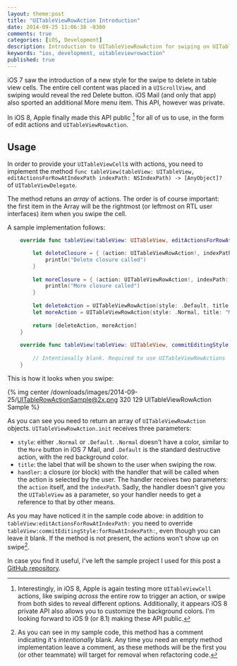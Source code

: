 ```yaml
---
layout: theme:post
title: "UITableViewRowAction Introduction"
date: 2014-09-25 11:06:38 -0300
comments: true
categories: [iOS, Development]
description: Introduction to UITableViewRowAction for swiping on UITableViewCell
keywords: "ios, development, uitableviewrowaction"
published: true
---
```

iOS 7 saw the introduction of a new style for the swipe to delete in table view cells. The entire cell content was placed in a `UIScrollView`, and swiping would reveal the red Delete button. iOS Mail (and only that app) also sported an additional More menu item. This API, however was private.

In iOS 8, Apple finally made this API public [^ButKeptMorePrivate] for all of us to use, in the form of edit actions and `UITableViewRowAction`.

## Usage

In order to provide your `UITableViewCell`s with actions, you need to implement the method `func tableView(tableView: UITableView, editActionsForRowAtIndexPath indexPath: NSIndexPath) -> [AnyObject]?` of `UITableViewDelegate`.

The method retuns an _array_ of actions. The order is of course important: the first item in the Array will be the rightmost (or leftmost on RTL user interfaces) item when you swipe the cell.

A sample implementation follows:

```swift
    override func tableView(tableView: UITableView, editActionsForRowAtIndexPath indexPath: NSIndexPath) -> [AnyObject]? {

        let deleteClosure = { (action: UITableViewRowAction!, indexPath: NSIndexPath!) -> Void in
            println("Delete closure called")
        }
        
        let moreClosure = { (action: UITableViewRowAction!, indexPath: NSIndexPath!) -> Void in
            println("More closure called")
        }
        
        let deleteAction = UITableViewRowAction(style: .Default, title: "Delete", handler: deleteClosure)
        let moreAction = UITableViewRowAction(style: .Normal, title: "More", handler: moreClosure)
        
        return [deleteAction, moreAction]
    }
    
    override func tableView(tableView: UITableView, commitEditingStyle editingStyle: UITableViewCellEditingStyle, forRowAtIndexPath indexPath: NSIndexPath) {
        
        // Intentionally blank. Required to use UITableViewRowActions
    }
```

This is how it looks when you swipe:

{% img center /downloads/images/2014-09-25/UITableRowActionSample@2x.png 320 129 UITableViewRowAction Sample %}

As you can see you need to return an array of `UITableViewRowAction` objects. `UITableViewRowAction.init` receives three parameters:

- `style`: either `.Normal` or `.Default`. `.Normal` doesn't have a color, similar to the `More` button in iOS 7 Mail, and `.Default` is the standard destructive action, with the red background color.
- `title`: the label that will be shown to the user when swiping the row.
- `handler`: a closure (or block) with the handler that will be called when the action is selected by the user. The handler receives two parameters: the `action` itself, and the `indexPath`. Sadly, the handler doesn't give you the `UITableView` as a parameter, so your handler needs to get a reference to that by other means.

As you may have noticed it in the sample code above: in addition to `tableView:editActionsForRowAtIndexPath:` you need to override `tableView:commitEditingStyle:forRowAtIndexPath:`, even though you can leave it blank. If the method is not present, the actions won't show up on swipe[^DocumentEmptyMethods].

In case you find it useful, I've left the sample project I used for this post a [GitHub repository](https://github.com/pbendersky/UITableViewRowActionSample).

[^ButKeptMorePrivate]: Interestingly, in iOS 8, Apple is again testing more `UITableViewCell` actions, like swiping _across_ the entire row to trigger an action, or swipe from both sides to reveal different options. Additionally, it appears iOS 8 private API also allows you to customize the background colors. I'm looking forward to iOS 9 (or 8.1) making these API public.
[^DocumentEmptyMethods]: As you can see in my sample code, this method has a comment indicating it's _intentionally_ blank. Any time you need an empty method implementation leave a comment, as these methods will be the first you (or other teammate) will target for removal when refactoring code.